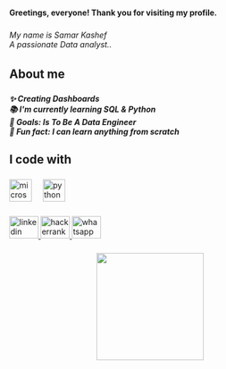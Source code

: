 <h4 align="left">Greetings, everyone! Thank you for visiting my profile.</h4>

###

<h6 align="left">My name is Samar Kashef<br>              A passionate Data analyst..</h6>

###

<h2 align="left">About me</h2>

###

<h5 align="left">✨ Creating Dashboards<br>📚 I'm currently learning SQL & Python<br>🎯 Goals: Is To Be A Data Engineer<br>🎲 Fun fact: I can learn anything from scratch</h5>

###

<h2 align="left">I code with</h2>

###

<div align="left">
  <img src="https://cdn.jsdelivr.net/gh/devicons/devicon/icons/microsoftsqlserver/microsoftsqlserver-plain.svg" height="40" alt="microsoftsqlserver logo"  />
  <img width="12" />
  <img src="https://cdn.jsdelivr.net/gh/devicons/devicon/icons/python/python-original.svg" height="40" alt="python logo"  />
</div>

###

<div align="left">
  <a href="https://www.linkedin.com/in/samar-kashef/" target="_blank">
    <img src="https://raw.githubusercontent.com/maurodesouza/profile-readme-generator/master/src/assets/icons/social/linkedin/default.svg" width="52" height="40" alt="linkedin logo"  />
  </a>
  <a href="https://www.hackerrank.com/profile/freesamarmasa" target="_blank">
    <img src="https://raw.githubusercontent.com/maurodesouza/profile-readme-generator/master/src/assets/icons/social/hackerrank/default.svg" width="52" height="40" alt="hackerrank logo"  />
  </a>
  <a href="https://wa.me/qr/JC6HQ6TZVYX7E1" target="_blank">
    <img src="https://raw.githubusercontent.com/maurodesouza/profile-readme-generator/master/src/assets/icons/social/whatsapp/default.svg" width="52" height="40" alt="whatsapp logo"  />
  </a>
</div>

###

<div align="center">
  <img height="192" src="https://drive.google.com/file/d/18wcNW0ojrRX6DUhTXThqsAShOVOOfseU/view?usp=sharing"  />
</div>

###
